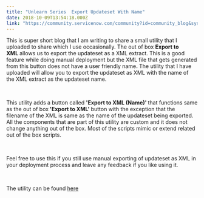 ```yaml
---
title: "Unlearn Series  Export Updateset With Name"
date: 2018-10-09T13:54:18.000Z
link: "https://community.servicenow.com/community?id=community_blog&sys_id=d54a4deddb412b08feb1a851ca961907"
---
```

<p>This is super short blog that I am writing to share a small utility that I uploaded to share which I use occasionally. The out of box <strong>Export to XML </strong>allows us to export the updateset as a XML extract. This is a good feature while doing manual deployment but the XML file that gets generated from this button does not have a user friendly name<strong>. </strong>The utility that I have uploaded will allow you to export the updateset as XML with the name of the XML extract as the updateset name.</p>
<p> </p>
<p>This utility adds a button called <strong>&#39;Export to XML (Name)&#39; </strong>that functions same as the out of box<strong> &#39;</strong><strong>Export to XML&#39; </strong>button with the exception that the filename of the XML is same as the name of the updateset being exported. All the components that are part of this utility are custom and it does not change anything out of the box. Most of the scripts mimic or extend related out of the box scripts.</p>
<p> </p>
<p>Feel free to use this if you still use manual exporting of updateset as XML in your deployment process and leave any feedback if you like using it.</p>
<p> </p>
<p>The utility can be found <a href="https://developer.servicenow.com/app.do#!/share/contents/4214057_export_updateset_with_name?t&#61;PRODUCT_DETAILS" rel="nofollow">here</a></p>